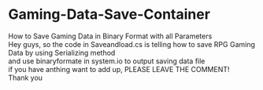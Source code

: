 # Gaming-Data-Save-Container
How to Save Gaming Data in Binary Format with all Parameters <br/>
Hey guys, so the code in Saveandload.cs is telling how to save RPG Gaming Data by using Serializing method <br/>
and use binaryformate in system.io to output saving data file <br/>
if you have anthing want to add up, PLEASE LEAVE THE COMMENT! <br/>
Thank you<br/>

